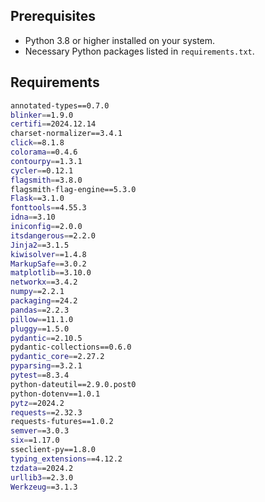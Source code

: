 ## Prerequisites

- Python 3.8 or higher installed on your system.
- Necessary Python packages listed in `requirements.txt`.

## Requirements 

```bash
annotated-types==0.7.0
blinker==1.9.0
certifi==2024.12.14
charset-normalizer==3.4.1
click==8.1.8
colorama==0.4.6
contourpy==1.3.1
cycler==0.12.1
flagsmith==3.8.0
flagsmith-flag-engine==5.3.0
Flask==3.1.0
fonttools==4.55.3
idna==3.10
iniconfig==2.0.0
itsdangerous==2.2.0
Jinja2==3.1.5
kiwisolver==1.4.8
MarkupSafe==3.0.2
matplotlib==3.10.0
networkx==3.4.2
numpy==2.2.1
packaging==24.2
pandas==2.2.3
pillow==11.1.0
pluggy==1.5.0
pydantic==2.10.5
pydantic-collections==0.6.0
pydantic_core==2.27.2
pyparsing==3.2.1
pytest==8.3.4
python-dateutil==2.9.0.post0
python-dotenv==1.0.1
pytz==2024.2
requests==2.32.3
requests-futures==1.0.2
semver==3.0.3
six==1.17.0
sseclient-py==1.8.0
typing_extensions==4.12.2
tzdata==2024.2
urllib3==2.3.0
Werkzeug==3.1.3
```

